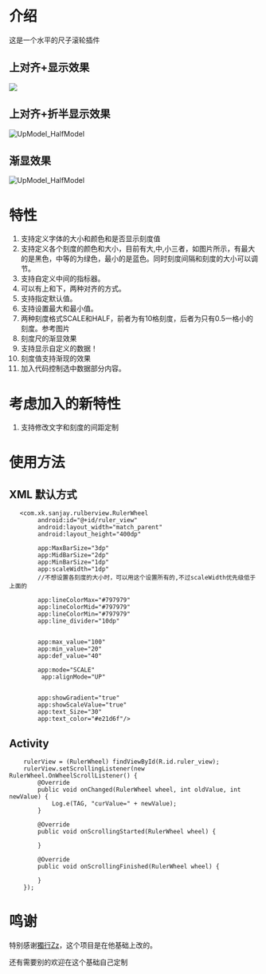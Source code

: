  
# 介绍


这是一个水平的尺子滚轮插件

## 上对齐+显示效果

![](art/demo.png)

## 上对齐+折半显示效果

![UpModel_HalfModel](art/demo_up_half.png)

## 渐显效果

![UpModel_HalfModel](art/demo3.png)

# 特性

1. 支持定义字体的大小和颜色和是否显示刻度值
2. 支持定义各个刻度的颜色和大小，目前有大,中,小三者，如图片所示，有最大的是黑色，中等的为绿色，最小的是蓝色。同时刻度间隔和刻度的大小可以调节。
3. 支持自定义中间的指标器。
4. 可以有上和下，两种对齐的方式。
5. 支持指定默认值。
6. 支持设置最大和最小值。
7. 两种刻度格式SCALE和HALF，前者为有10格刻度，后者为只有0.5一格小的刻度。参考图片
8. 刻度尺的渐显效果
9. 支持显示自定义的数据！
10. 刻度值支持渐现的效果
11. 加入代码控制选中数据部分内容。 


# 考虑加入的新特性

  1. 支持修改文字和刻度的间距定制
   

# 使用方法

## XML 默认方式


       <com.xk.sanjay.rulberview.RulerWheel
            android:id="@+id/ruler_view"
            android:layout_width="match_parent"
            android:layout_height="400dp"

            app:MaxBarSize="3dp"
            app:MidBarSize="2dp"
            app:MinBarSize="1dp"
            app:scaleWidth="1dp"
            //不想设置各刻度的大小时，可以用这个设置所有的,不过scaleWidth优先级低于上面的
            
            app:lineColorMax="#797979"
            app:lineColorMid="#797979"
            app:lineColorMin="#797979"
            app:line_divider="10dp"


            app:max_value="100"
            app:min_value="20"
            app:def_value="40"
            
            app:mode="SCALE"
             app:alignMode="UP"


            app:showGradient="true"
            app:showScaleValue="true"
            app:text_Size="30"
            app:text_color="#e21d6f"/>

            
##  Activity

		rulerView = (RulerWheel) findViewById(R.id.ruler_view);
        rulerView.setScrollingListener(new RulerWheel.OnWheelScrollListener() {
            @Override
            public void onChanged(RulerWheel wheel, int oldValue, int newValue) {
                Log.e(TAG, "curValue=" + newValue);
            }

            @Override
            public void onScrollingStarted(RulerWheel wheel) {

            }

            @Override
            public void onScrollingFinished(RulerWheel wheel) {

            }
        });            
            
# 鸣谢
特别感谢[獨行Zz](http://blog.csdn.net/dashu8193058/article/details/45846189)，这个项目是在他基础上改的。

还有需要别的欢迎在这个基础自己定制
